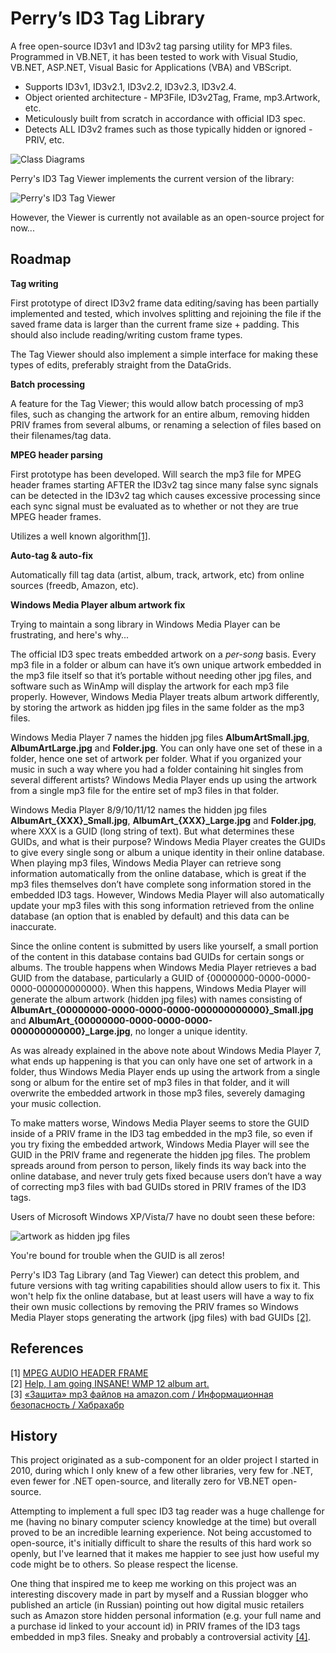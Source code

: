 Perry’s ID3 Tag Library
=======================

A free open-source ID3v1 and ID3v2 tag parsing utility for MP3 files. Programmed in VB.NET, it has been tested to work with Visual Studio, VB.NET, ASP.NET, Visual Basic for Applications (VBA) and VBScript.

* Supports ID3v1, ID3v2.1, ID3v2.2, ID3v2.3, ID3v2.4.  
* Object oriented architecture - MP3File, ID3v2Tag, Frame, mp3.Artwork, etc.  
* Meticulously built from scratch in accordance with official ID3 spec.  
* Detects ALL ID3v2 frames such as those typically hidden or ignored - PRIV, etc.  

![Class Diagrams](http://files.glassocean.net/github/id3taglibrary1.jpg)

Perry's ID3 Tag Viewer implements the current version of the library:

![Perry's ID3 Tag Viewer](http://glassocean.net/media/id3-tag-viewer-1.jpg)

However, the Viewer is currently not available as an open-source project for now...

Roadmap
-------

**Tag writing**

First prototype of direct ID3v2 frame data editing/saving has been partially implemented and tested, which involves  splitting and rejoining the file if the saved frame data is larger than the current frame size + padding. This should also include reading/writing custom frame types.

The Tag Viewer should also implement a simple interface for making these types of edits, preferably straight from the DataGrids.

**Batch processing**

A feature for the Tag Viewer; this would allow batch processing of mp3 files, such as changing the artwork for an entire album, removing hidden PRIV frames from several albums, or renaming a selection of files based on their filenames/tag data.

**MPEG header parsing**

First prototype has been developed. Will search the mp3 file for MPEG header frames starting AFTER the ID3v2 tag since many false sync signals can be detected in the ID3v2 tag which causes excessive processing since each sync signal must be evaluated as to whether or not they are true MPEG header frames.

Utilizes a well known algorithm[[1]](#references).

**Auto-tag & auto-fix**

Automatically fill tag data (artist, album, track, artwork, etc) from online sources (freedb, Amazon, etc).

**Windows Media Player album artwork fix**

Trying to maintain a song library in Windows Media Player can be frustrating, and here's why...

The official ID3 spec treats embedded artwork on a *per-song* basis. Every mp3 file in a folder or album can have it’s own unique artwork embedded in the mp3 file itself so that it’s portable without needing other jpg files, and software such as WinAmp will display the artwork for each mp3 file properly. However, Windows Media Player treats album artwork differently, by storing the artwork as hidden jpg files in the same folder as the mp3 files.

Windows Media Player 7 names the hidden jpg files **AlbumArtSmall.jpg**, **AlbumArtLarge.jpg** and **Folder.jpg**. You can only have one set of these in a folder, hence one set of artwork per folder. What if you organized your music in such a way where you had a folder containing hit singles from several different artists? Windows Media Player ends up using the artwork from a single mp3 file for the entire set of mp3 files in that folder.

Windows Media Player 8/9/10/11/12 names the hidden jpg files **AlbumArt_{XXX}_Small.jpg**, **AlbumArt_{XXX}_Large.jpg** and **Folder.jpg**, where XXX is a GUID (long string of text). But what determines these GUIDs, and what is their purpose? Windows Media Player creates the GUIDs to give every single song or album a unique identity in their online database. When playing mp3 files, Windows Media Player can retrieve song information automatically from the online database, which is great if the mp3 files themselves don’t have complete song information stored in the embedded ID3 tags. However, Windows Media Player will also automatically update your mp3 files with this song information retrieved from the online database (an option that is enabled by default) and this data can be inaccurate.

Since the online content is submitted by users like yourself, a small portion of the content in this database contains bad GUIDs for certain songs or albums. The trouble happens when Windows Media Player retrieves a bad GUID from the database, particularly a GUID of {00000000-0000-0000-0000-000000000000}. When this happens, Windows Media Player will generate the album artwork (hidden jpg files) with names consisting of **AlbumArt_{00000000-0000-0000-0000-000000000000}_Small.jpg** and **AlbumArt_{00000000-0000-0000-0000-000000000000}_Large.jpg**, no longer a unique identity.

As was already explained in the above note about Windows Media Player 7, what ends up happening is that you can only have one set of artwork in a folder, thus Windows Media Player ends up using the artwork from a single song or album for the entire set of mp3 files in that folder, and it will overwrite the embedded artwork in those mp3 files, severely damaging your music collection.

To make matters worse, Windows Media Player seems to store the GUID inside of a PRIV frame in the ID3 tag embedded in the mp3 file, so even if you try fixing the embedded artwork, Windows Media Player will see the GUID in the PRIV frame and regenerate the hidden jpg files. The problem spreads around from person to person, likely finds its way back into the online database, and never truly gets fixed because users don’t have a way of correcting mp3 files with bad GUIDs stored in PRIV frames of the ID3 tags.

Users of Microsoft Windows XP/Vista/7 have no doubt seen these before:

![artwork as hidden jpg files](http://files.glassocean.net/github/id3taglibrary2.jpg)

You're bound for trouble when the GUID is all zeros!

Perry's ID3 Tag Library (and Tag Viewer) can detect this problem, and future versions with tag writing capabilities should allow users to fix it. This won't help fix the online database, but at least users will have a way to fix their own music collections by removing the PRIV frames so Windows Media Player stops generating the artwork (jpg files) with bad GUIDs [[2]](#references).

References
----------

[1] [MPEG AUDIO HEADER FRAME](http://www.mpgedit.org/mpgedit/mpeg_format/mpeghdr.htm)  
[2] [Help, I am going INSANE! WMP 12 album art.](http://social.technet.microsoft.com/Forums/windows/en-US/e6ee46cc-f088-4847-a9a2-58fac6888407/help-i-am-going-insane-wmp12-album-art)  
[3] [«Защита» mp3 файлов на amazon.com / Информационная безопасность / Хабрахабр](http://habrahabr.ru/post/134523/)  

History
-------

This project originated as a sub-component for an older project I started in 2010, during which I only knew of a few other libraries, very few for .NET, even fewer for .NET open-source, and literally zero for VB.NET open-source.

Attempting to implement a full spec ID3 tag reader was a huge challenge for me (having no binary computer sciency knowledge at the time) but overall proved to be an incredible learning experience. Not being accustomed to open-source, it's initially difficult to share the results of this hard work so openly, but I've learned that it makes me happier to see just how useful my code might be to others. So please respect the license.

One thing that inspired me to keep me working on this project was an interesting discovery made in part by myself and a Russian blogger who published an article (in Russian) pointing out how digital music retailers such as Amazon store hidden personal information (e.g. your full name and a purchase id linked to your account id) in PRIV frames of the ID3 tags embedded in mp3 files. Sneaky and probably a controversial activity [[4]](#references).
